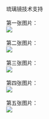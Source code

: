 琉璃镜技术支持</br></br>
第一张图片：</br>
![](https://github.com/chenzhan82842/chenzhan/blob/jyjz/1.jpg?raw=true)</br></br>
第二张图片：</br>
![](https://github.com/chenzhan82842/chenzhan/blob/jyjz/2.jpg?raw=true)</br></br>
第三张图片：</br>
![](https://github.com/chenzhan82842/chenzhan/blob/jyjz/3.jpg?raw=true)</br></br>
第四张图片：</br>
![](https://github.com/chenzhan82842/chenzhan/blob/jyjz/4.jpg?raw=true)</br></br>
第五张图片：</br>
![](https://github.com/chenzhan82842/chenzhan/blob/jyjz/5.jpg?raw=true)</br></br>
